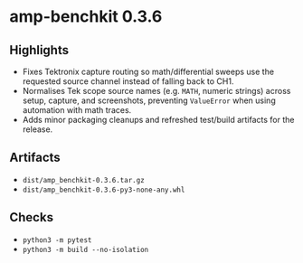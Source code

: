 # amp-benchkit 0.3.6

## Highlights
- Fixes Tektronix capture routing so math/differential sweeps use the requested source channel instead of falling back to CH1.
- Normalises Tek scope source names (e.g. `MATH`, numeric strings) across setup, capture, and screenshots, preventing `ValueError` when using automation with math traces.
- Adds minor packaging cleanups and refreshed test/build artifacts for the release.

## Artifacts
- `dist/amp_benchkit-0.3.6.tar.gz`
- `dist/amp_benchkit-0.3.6-py3-none-any.whl`

## Checks
- `python3 -m pytest`
- `python3 -m build --no-isolation`

